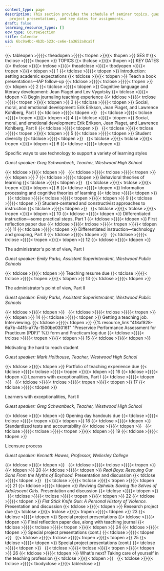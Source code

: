 ```yaml
---
content_type: page
description: This section provides the schedule of seminar topics, guest speakers,
  project presentations, and key dates for assignments.
draft: false
learning_resource_types: []
ocw_type: CourseSection
title: Calendar
uid: 6bc9a4bc-4b2b-523c-ce6e-1a3652a8ca5f
---
```

{{< tableopen >}}{{< theadopen >}}{{< tropen >}}{{< thopen >}}
SES #
{{< thclose >}}{{< thopen >}}
TOPICS
{{< thclose >}}{{< thopen >}}
KEY DATES
{{< thclose >}}{{< trclose >}}{{< theadclose >}}{{< tbodyopen >}}{{< tropen >}}{{< tdopen >}}
1
{{< tdclose >}}{{< tdopen >}}
Introduction: setting academic expectations
{{< tdclose >}}{{< tdopen >}}
Teach a book presentations—IAP follow-up
{{< tdclose >}}{{< trclose >}}{{< tropen >}}{{< tdopen >}}
2
{{< tdclose >}}{{< tdopen >}}
Cognitive language and literacy development: Jean Piaget and Lev Vygotsky
{{< tdclose >}}{{< tdopen >}}
Begin journaling teaching experience
{{< tdclose >}}{{< trclose >}}{{< tropen >}}{{< tdopen >}}
3
{{< tdclose >}}{{< tdopen >}}
Social, moral, and emotional development: Erik Erikson, Jean Piaget, and Lawrence Kohlberg, Part I
{{< tdclose >}}{{< tdopen >}}
 
{{< tdclose >}}{{< trclose >}}{{< tropen >}}{{< tdopen >}}
4
{{< tdclose >}}{{< tdopen >}}
Social, moral, and emotional development: Erik Erikson, Jean Piaget, and Lawrence Kohlberg, Part II
{{< tdclose >}}{{< tdopen >}}
 
{{< tdclose >}}{{< trclose >}}{{< tropen >}}{{< tdopen >}}
5
{{< tdclose >}}{{< tdopen >}}
Student diversity
{{< tdclose >}}{{< tdopen >}}
 
{{< tdclose >}}{{< trclose >}}{{< tropen >}}{{< tdopen >}}
6
{{< tdclose >}}{{< tdopen >}}

Specific ways to use technology to support a variety of learning styles

*Guest speaker: Greg Schwanbeck, Teacher, Westwood High School*

{{< tdclose >}}{{< tdopen >}}
 
{{< tdclose >}}{{< trclose >}}{{< tropen >}}{{< tdopen >}}
7
{{< tdclose >}}{{< tdopen >}}
Behavioral theories of learning
{{< tdclose >}}{{< tdopen >}}
 
{{< tdclose >}}{{< trclose >}}{{< tropen >}}{{< tdopen >}}
8
{{< tdclose >}}{{< tdopen >}}
Information processing and cognitive theories of learning
{{< tdclose >}}{{< tdopen >}}
 
{{< tdclose >}}{{< trclose >}}{{< tropen >}}{{< tdopen >}}
9
{{< tdclose >}}{{< tdopen >}}
Student-centered and constructivist approaches to instruction
{{< tdclose >}}{{< tdopen >}}
 
{{< tdclose >}}{{< trclose >}}{{< tropen >}}{{< tdopen >}}
10
{{< tdclose >}}{{< tdopen >}}
Differentiated instruction—some practical steps, Part 1
{{< tdclose >}}{{< tdopen >}}
First reflection paper due
{{< tdclose >}}{{< trclose >}}{{< tropen >}}{{< tdopen >}}
11
{{< tdclose >}}{{< tdopen >}}
Differentiated instruction—technology and grouping, Part II
{{< tdclose >}}{{< tdopen >}}
 
{{< tdclose >}}{{< trclose >}}{{< tropen >}}{{< tdopen >}}
12
{{< tdclose >}}{{< tdopen >}}

The administrator's point of view, Part I

*Guest speaker: Emily Parks, Assistant Superintendent, Westwood Public Schools*

{{< tdclose >}}{{< tdopen >}}
Teaching resume due
{{< tdclose >}}{{< trclose >}}{{< tropen >}}{{< tdopen >}}
13
{{< tdclose >}}{{< tdopen >}}

The administrator's point of view, Part II

*Guest speaker: Emily Parks, Assistant Superintendent, Westwood Public Schools*

{{< tdclose >}}{{< tdopen >}}
 
{{< tdclose >}}{{< trclose >}}{{< tropen >}}{{< tdopen >}}
14
{{< tdclose >}}{{< tdopen >}}
Getting a teaching job. Interviewing.
{{< tdclose >}}{{< tdopen >}}
{{% resource_link "4f8af828-6a7b-4415-a77a-1500be030161" "Preservice Performance Assessment for Practicum (PDF)" %}} form and Practicum log due
{{< tdclose >}}{{< trclose >}}{{< tropen >}}{{< tdopen >}}
15
{{< tdclose >}}{{< tdopen >}}

Motivating the hard to reach student

*Guest speaker: Mark Holthouse, Teacher, Westwood High School*

{{< tdclose >}}{{< tdopen >}}
Portfolio of teaching experience due
{{< tdclose >}}{{< trclose >}}{{< tropen >}}{{< tdopen >}}
16
{{< tdclose >}}{{< tdopen >}}
Learners with exceptionalities, Part I
{{< tdclose >}}{{< tdopen >}}
 
{{< tdclose >}}{{< trclose >}}{{< tropen >}}{{< tdopen >}}
17
{{< tdclose >}}{{< tdopen >}}

Learners with exceptionalities, Part II

*Guest speaker: Greg Schwanbeck, Teacher, Westwood High School*

{{< tdclose >}}{{< tdopen >}}
Opening day handouts due
{{< tdclose >}}{{< trclose >}}{{< tropen >}}{{< tdopen >}}
18
{{< tdclose >}}{{< tdopen >}}
Standardized tests and accountability
{{< tdclose >}}{{< tdopen >}}
 
{{< tdclose >}}{{< trclose >}}{{< tropen >}}{{< tdopen >}}
19
{{< tdclose >}}{{< tdopen >}}

Licensure process

*Guest speaker: Kenneth Hawes, Professor, Wellesley College*

{{< tdclose >}}{{< tdopen >}}
 
{{< tdclose >}}{{< trclose >}}{{< tropen >}}{{< tdopen >}}
20
{{< tdclose >}}{{< tdopen >}}
*Real Boys: Rescuing Our Sons From the Myths of Boyhood.* Presentation and discussion
{{< tdclose >}}{{< tdopen >}}
 
{{< tdclose >}}{{< trclose >}}{{< tropen >}}{{< tdopen >}}
21
{{< tdclose >}}{{< tdopen >}}
*Reviving Ophelia: Saving the Selves of Adolescent Girls.* Presentation and discussion
{{< tdclose >}}{{< tdopen >}}
 
{{< tdclose >}}{{< trclose >}}{{< tropen >}}{{< tdopen >}}
22
{{< tdclose >}}{{< tdopen >}}
*Fist Stick Knife Gun: A Personal History of Violence.* Presentation and discussion
{{< tdclose >}}{{< tdopen >}}
Research project due
{{< tdclose >}}{{< trclose >}}{{< tropen >}}{{< tdopen >}}
23
{{< tdclose >}}{{< tdopen >}}
Special project presentations
{{< tdclose >}}{{< tdopen >}}
Final reflection paper due, along with teaching journal
{{< tdclose >}}{{< trclose >}}{{< tropen >}}{{< tdopen >}}
24
{{< tdclose >}}{{< tdopen >}}
Special project presentations (cont.)
{{< tdclose >}}{{< tdopen >}}
 
{{< tdclose >}}{{< trclose >}}{{< tropen >}}{{< tdopen >}}
25
{{< tdclose >}}{{< tdopen >}}
Special project presentations (cont.)
{{< tdclose >}}{{< tdopen >}}
 
{{< tdclose >}}{{< trclose >}}{{< tropen >}}{{< tdopen >}}
26
{{< tdclose >}}{{< tdopen >}}
What's next? Taking care of yourself in the teaching profession
{{< tdclose >}}{{< tdopen >}}
 
{{< tdclose >}}{{< trclose >}}{{< tbodyclose >}}{{< tableclose >}}